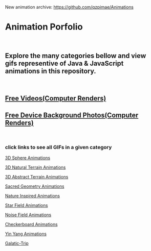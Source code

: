 New animation archive: https://github.com/qzpimae/Animations

# Animation Porfolio

<p>&nbsp<p>

## Explore the many categories bellow and view gifs representive of Java & JavaScript animations in this repository.

<p>&nbsp<p>

## [Free Videos(Computer Renders)](https://github.com/GabrielQZ/Animations/tree/master/_downloadable_media/Videos#readme)
## [Free Device Background Photos(Computer Renders)](https://github.com/GabrielQZ/Animations/tree/master/_downloadable_media/Photos#readme)

<p>&nbsp<p>

### click links to see all GIFs in a given category

[3D Sphere Animations](https://github.com/GabrielQZ/Animations/tree/master/_downloadable_media/GIFs/Globe#readme)

[3D Natural Terrain Animations](https://github.com/GabrielQZ/Animations/tree/master/_downloadable_media/GIFs/3D-Terrain/Natural-Terrain#readme)

[3D Abstract Terrain Animations](https://github.com/GabrielQZ/Animations/tree/master/_downloadable_media/GIFs/3D-Terrain/Abstract-Terrain#readme)

[Sacred Geometry Animations](https://github.com/GabrielQZ/Animations/tree/master/_downloadable_media/GIFs/Sacred-Geometry#readme)

[Nature Inspired Animations](https://github.com/GabrielQZ/Animations/tree/master/_downloadable_media/GIFs/Nature#readme)

[Star Field Animations](https://github.com/GabrielQZ/Animations/tree/master/_downloadable_media/GIFs/Stars#readme)

[Noise Field Animations](https://github.com/GabrielQZ/Animations/tree/master/_downloadable_media/GIFs/Noise-Field#readme)

[Checkerboard Animations](https://github.com/GabrielQZ/Animations/tree/master/_downloadable_media/GIFs/Checkerboard#readme)

[Yin Yang Animations](https://github.com/GabrielQZ/Animations/tree/master/_downloadable_media/GIFs/Yin-Yang#readme)

[Galatic-Trip](https://github.com/GabrielQZ/Animations/tree/master/_downloadable_media/GIFs/Galatic-Trip#readme)




<!-- My inspiration for many of these animations comes from natures itself. I am very facinates by the fractals that appear in the phenomonal world. These are all the animations I have created in my journey as a delevopler and digital artist.
Notes -->

<!-- ```
//12/14 :
I have finally got a fibonacci spiral working in Javascript! it had to give up the idea of creating the spiral right from the start as is. the best way for me to take on this challenge was to start with fibonacci sized boxes. once i was able to create a sucessfull recursion and create a box one at a time(each one having a size of the sum of the previous two boxes) i was then able to do some troubleshoot as to why they were not in the correct orientation for the spiral. i got some very cool looking patterns in the process. using context.translate and context.rotate i was able to get the sequence of created boxes looking good. the next step was to create the arc for each box that would make up one portion of the sprial. this took some guess and check but i was able to complete my goal in good time.

12/25 : 
ive been making progress on making my animations look really cool and keeping them as simple as i can in my code. i could still work on making my code easier to read and leaving comments for thoes who want to understand how it works. sometimes changes can be guess and check so it is also good for me to look at my work and figure out exactly how everything is working together. my most recent animations have a pychedalic feel to them, but i will be moving away from these types of animations soon and try to challenge myself in other ways

1/14 :
i made substancial progess working with the idea of a checkerboard that can be animated in various ways, that is my current project right now

1/20/20 : making updates for filing system. checkboard animation is focus right now.


3/10/2020 

In the past couple months ive gone onto some experimental projects, trying out diffrent techniques to see what works and what doesnt, I have found some cool designs and finished up my checkerboard animations although I would love to get back into thoes. 

I've made great progress on an idea i had wanted to try out for a really long time. Moving stars in space. I started with just circles in random locations and moved up to gradient ranbows that appear to whizz past the viewer. My next step in this field is calculating positions in 3 dimensions. So far I have only worked with two but I need to step up the challenge -->
